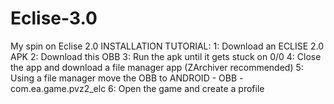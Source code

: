 # Eclise-3.0
My spin on Eclise 2.0
INSTALLATION TUTORIAL:
1: Download an ECLISE 2.0 APK
2: Download this OBB
3: Run the apk until it gets stuck on 0/0
4: Close the app and download a file manager app (ZArchiver recommended)
5: Using a file manager move the OBB to ANDROID - OBB - com.ea.game.pvz2_elc
6: Open the game and create a profile
